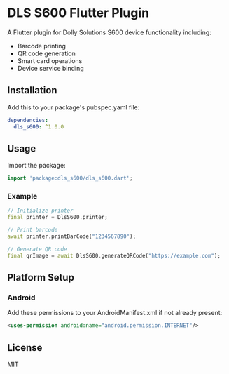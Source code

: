 # DLS S600 Flutter Plugin

A Flutter plugin for Dolly Solutions S600 device functionality including:
- Barcode printing
- QR code generation
- Smart card operations
- Device service binding

## Installation

Add this to your package's pubspec.yaml file:

```yaml
dependencies:
  dls_s600: ^1.0.0
```

## Usage

Import the package:

```dart
import 'package:dls_s600/dls_s600.dart';
```

### Example

```dart
// Initialize printer
final printer = DlsS600.printer;

// Print barcode
await printer.printBarCode("1234567890");

// Generate QR code
final qrImage = await DlsS600.generateQRCode("https://example.com");
```

## Platform Setup

### Android

Add these permissions to your AndroidManifest.xml if not already present:

```xml
<uses-permission android:name="android.permission.INTERNET"/>
```

## License

MIT
